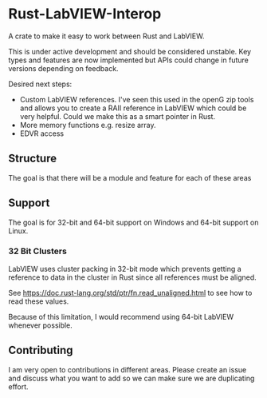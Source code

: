 # Rust-LabVIEW-Interop

A crate to make it easy to work between Rust and LabVIEW.

This is under active development and should be considered unstable. Key types and features are now implemented but APIs could change in future versions depending on feedback.

Desired next steps:

* Custom LabVIEW references. I've seen this used in the openG zip tools and allows you to create a RAII reference in LabVIEW which could be very helpful. Could we make this as a smart pointer in Rust.
* More memory functions e.g. resize array.
* EDVR access

## Structure

The goal is that there will be a module and feature for each of these areas


## Support

The goal is for 32-bit and 64-bit support on Windows and 64-bit support on Linux.

### 32 Bit Clusters

LabVIEW uses cluster packing in 32-bit mode which prevents getting a reference to data in the cluster in Rust since all references must be aligned.

See https://doc.rust-lang.org/std/ptr/fn.read_unaligned.html to see how to read these values.

Because of this limitation, I would recommend using 64-bit LabVIEW whenever possible.

## Contributing

I am very open to contributions in different areas. Please create an issue and discuss what you want to add so we can make sure we are duplicating effort.
